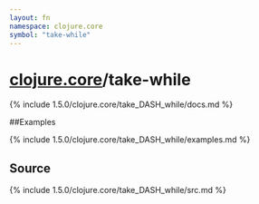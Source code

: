 ```yaml
---
layout: fn
namespace: clojure.core
symbol: "take-while"
---
```


# [clojure.core](../)/take-while

{% include 1.5.0/clojure.core/take_DASH_while/docs.md %}

##Examples

{% include 1.5.0/clojure.core/take_DASH_while/examples.md %}
## Source
{% include 1.5.0/clojure.core/take_DASH_while/src.md %}

